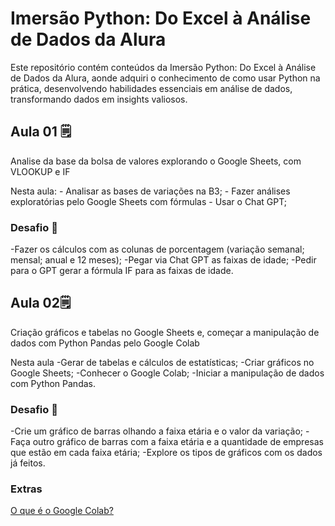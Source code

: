 <h1>Imersão Python: Do Excel à Análise de Dados da Alura</h1>
<p>Este repositório contém conteúdos da Imersão Python: Do Excel à Análise de Dados da Alura, aonde adquiri o conhecimento de como usar Python na prática, desenvolvendo habilidades essenciais em análise de dados, transformando dados em insights valiosos.</p>

<h2>Aula 01 🗒️</h2>
<p>Analise da base da bolsa de valores explorando o Google Sheets, com VLOOKUP e IF</p>
<p>Nesta aula:
- Analisar as bases de variações na B3;
- Fazer análises exploratórias pelo Google Sheets com fórmulas
- Usar o Chat GPT;</p>

<h3>Desafio 🏁</h3>
<p>
-Fazer os cálculos com as colunas de porcentagem (variação semanal; mensal; anual e 12 meses);
-Pegar via Chat GPT as faixas de idade;
-Pedir para o GPT gerar a fórmula IF para as faixas de idade.
</p>

<h2>Aula 02🗒️ </h2>
<p>Criação gráficos e tabelas no Google Sheets e, começar a manipulação de dados com Python Pandas pelo Google Colab</p>
<p>Nesta aula
-Gerar de tabelas e cálculos de estatísticas;
-Criar gráficos no Google Sheets;
-Conhecer o Google Colab;
-Iniciar a manipulação de dados com Python Pandas.
</p>

<h3>Desafio 🏁</h3>
<p>
-Crie um gráfico de barras olhando a faixa etária e o valor da variação;
-Faça outro gráfico de barras com a faixa etária e a quantidade de empresas que estão em cada faixa etária;
-Explore os tipos de gráficos com os dados já feitos.
</p>

<h3>Extras</h3>
<p>
<a href=“https://www.alura.com.br/artigos/google-colab-o-que-e-e-como-usar?_gl”>O que é o Google Colab? </a>
</p>
